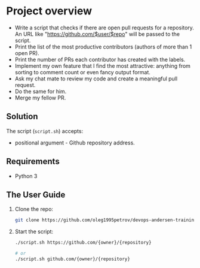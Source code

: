 # Project overview

* Write a script that checks if there are open pull requests for a repository.
  An URL like "https://github.com/$user/$repo" will be passed to the script.
* Print the list of the most productive contributors (authors of more than 1 open PR).
* Print the number of PRs each contributor has created with the labels.
* Implement my own feature that I find the most attractive: anything from sorting
  to comment count or even fancy output format.
* Ask my chat mate to review my code and create a meaningful pull request.
* Do the same for him.
* Merge my fellow PR.

## Solution

The script (`script.sh`) accepts:  
  * positional argument - Github repository address.

## Requirements 

  * Python 3

## The User Guide

1. Clone the repo:

    ```bash
    git clone https://github.com/oleg1995petrov/devops-andersen-training.git && cd 'devops-andersen-training/HW 5'
    ```

2. Start the script:
    
    ```bash
    ./script.sh https://github.com/{owner}/{repository}

    # or 
    ./script.sh github.com/{owner}/{repository}

    ```
